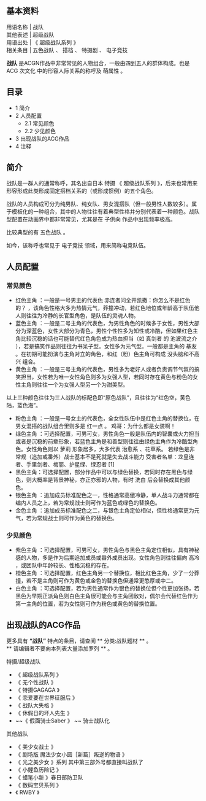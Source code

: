 **基本资料**  
---  
用语名称  |  战队   
其他表述  |  超级战队   
用语出处  |  《  超级战队系列  》   
相关条目  |  五色战队  、  搭档  、  特摄剧  、  电子竞技   
  
**战队** 是ACGN作品中非常常见的人物组合，一般由四到五人的群体构成。也是  ACG  次文化  中的形容人际关系的称呼及  萌属性  。

##  目录

  * 1  简介 
  * 2  人员配置 
    * 2.1  常见颜色 
    * 2.2  少见颜色 
  * 3  出现战队的ACG作品 
  * 4  注释 

##  简介

战队是一群人的通常称呼，其名出自日本  特摄  《  超级战队系列  》，后来也常用来形容形成此类形成固定搭档关系的（或形成惯例）的五个角色。

战队的人员构成可分为纯男队、纯女队、男女混搭队（但一般男性人数较多）。属于模板化的一种组合，其中的人物往往有着典型性格并分别代表着一种颜色。战队型配置在动画界中都非常常见，尤其是在
子供向  作品中出现频率极高。

比较典型的有  五色战队  。

如今，该称呼也常见于  电子竞技  领域，用来简称电竞队伍。

##  人员配置

###  常见颜色

  * 红色主角  ：一般是一号男主的代表色  赤连者问全开凯撒：你怎么不是红色的？  ，该角色性格大多为热情元气，莽撞冲动，若红色地位或年龄高于队伍他人则往往为冷静的长官型角色，是队伍的灵魂人物。 
  * 蓝色主角  ：一般是二号主角的代表色，为男性角色的时候多于女性，男性大部分为深蓝色，女性大部分为青色，男性个性性多为知性或冷酷，但如果红色主角比较沉稳的话也可能替代红色角色成为热血担当（如  真剑者  的  池波流之介  ），若是搞笑作品则往往为书呆子型。女性多为元气型。一般都是主角的  基友  。在初期可能扮演与主角对立的角色，和红（粉）色主角可构成  没头脑和不高兴  组合。 
  * 黄色主角  ：一般是三号主角的代表色，男性多为老好人或者负责调节气氛的搞笑担当，女性若为唯一女性角色则多为女强人型，若同时存在黄色与粉色的女性主角则往往一个为女强人型另一个为甜美型。 

以上三种颜色往往为三人战队的标配色即“原色战队”，且往往为“红色空，黄色陆，蓝色海”。

  * 粉色主角  ：一般是一号女主的代表色，全女性队伍中是红色主角的替换位，在男女混搭的战队组合里则多是  红一点  。  鸡哥：为什么都是女装啊！ 
  * 绿色主角  ：可选择配置，可男可女，男性角色一般是队伍内的智囊或火力担当或者是沉稳的前辈形象，若蓝色主角是和善型则往往由绿色主角作为冷酷型角色。女性角色则以  萝莉  形象居多，大多代表  治愈系  、花草系。  若绿色是非常规（追加或番外）战士基本不是死就是失去战斗能力  受害者名单：龙皇连者、手里剑者、梅丽、护星绿、绿忍者  [1] 
  * 黑色主角：可选择配置，部分作品中可以与绿色替换，若同时存在黑色与绿色，则大概率是背景神秘，亦正亦邪的人物，有时  洗白  后会替换成其他颜色。 
  * 银色主角  ：追加成员标准配色之一，性格通常高傲冷静，单人战斗力通常都在编内人员之上，若为常规战士则可作为蓝色或绿色的替换色。 
  * 金色主角  ：追加成员标准配色之二，与银色主角定位相似，但性格通常更为元气，若为常规战士则可作为黄色的替换色。 

###  少见颜色

  * 紫色主角  ：可选择配置，可男可女，男性角色与黑色主角定位相似，具有神秘感的人物，多是作为后期追加成员或番外成员出现。女性角色则往往偏向  高冷  ，或团队中年龄较长、性格沉稳的存在。 
  * 橙色主角  ：可选择配置，红色主角另一个替换位，相比红色主角，少了一分莽撞，若不是主角则可作为黄色或金色的替换色但通常更憨厚或中二。 
  * 白色主角  ：可选择配置，若为男性通常作为银色的替换位但个性更加张扬，若黑色为早期正派角色则白色主角很可能会与主角团敌对，偶尔会代替红色作为第一主角的位置，若为女性则可作为粉色或黄色的替换位置。 

##  出现战队的ACG作品

更多具有 **“战队”** 特点的条目，请查阅 ** 分类:战队题材  ** 。  
** 请编辑者不要向本列表大量添加罗列  ** 。

特摄/超级战队

  * 《  超级战队系列  》 
  * 《  无个性战队  》 
  * 《  特摄GAGAGA  》 
  * 《  恋爱要在世界征服后  》 
  * 《  战队大失格  》 
  * 《  休假日的坏人先生  》 
  * ~~《 假面骑士Saber  》 ~~ 骑士战队化 

其他战队

  * 《  美少女战士  》 
  * 《  剧场版 魔法少女小圆［新篇］叛逆的物语  》 
  * 《  光之美少女  》系列  其中第三部外号都直接叫战队了 
  * 《  小鲤鱼历险记  》 
  * 《  蜡笔小新  》春日部防卫队 
  * 《  数码宝贝系列  》 
  * 《  RWBY  》 

  